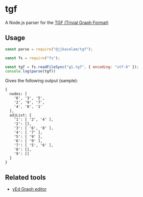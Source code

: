 # tgf

A Node.js parser for the [TGF (Trivial Graph Format)](https://en.wikipedia.org/wiki/Trivial_Graph_Format)

## Usage

```js
const parse = require("@jjkavalam/tgf");

const fs = require("fs");

const tgf = fs.readFileSync("g1.tgf", { encoding: "utf-8" });
console.log(parse(tgf))
```

Gives the following output (sample):

```
{
  nodes: [
    '6', '3', '5',
    '2', '9', '7',
    '4', '8', '1'
  ],
  adjList: {
    '1': [ '2', '4' ],
    '2': [],
    '3': [ '6', '8' ],
    '4': [ '7' ],
    '5': [ '9' ],
    '6': [ '9' ],
    '7': [ '5', '6' ],
    '8': [],
    '9': []
  }
}
```

## Related tools

- [yEd Graph editor](https://www.yworks.com/products/yed)

